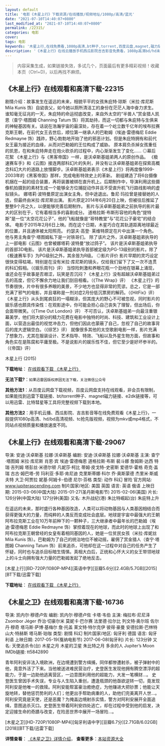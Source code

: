 ```yaml
---
layout: default
title: '电影《木星上行》下载资源/在线播放/视频地址/1080p/高清/蓝光'
date: "2021-07-10T14:40:07+0800"
last_modified_at: "2021-07-10T14:40:07+0800"
permalink: /22315/
categories: 电影
cover:
tags: 电影
keywords: '木星上行,在线免费看,1080p高清,bt种子,torrent,百度云盘,magnet,磁力链,迅雷下载资源'
description: '《木星上行》在线云播放手机西瓜影院吉吉影音免费看，1080p高清bd/hd未删减完整版和tc抢先枪版，mkv/mp4格式，附带bt/torrent种子、magnet/磁力链、百度云盘、网盘资源迅雷下载链接'
---
```


>内容采集生成，如果链接失效，多试几个，页面最后有更多精彩视频！收藏本页（Ctrl+D)，以后再找不麻烦。


## 《木星上行》在线观看和高清下载-22315

剧情介绍：故事发生在遥远的未来，相貌平平的女孩朱庇特·琼斯（米拉·库尼斯 Mila Kunis 饰）自幼丧父，如今她以厕所清洁工的身份在茫茫人海中奋力求生。谁知毫无征兆的一天，朱庇特的命运彻底改变，来自外太空的“半兽人”赏金猎人凯恩（查宁·塔图姆 Channing Tatum 饰）将其劫持，而这一切都与朱庇特与生俱来的神秘基因有关。话说在浩瀚宇宙的最深处，存在着一个屹立数千亿年的埃布拉赛克斯王朝，在前代女王去世后，顺位第一继承人的巴勒姆（埃迪·雷德梅尼 Eddie Redmayne 饰）践祚，野心勃勃地开始了他的邪恶计划。但是朱庇特拥有和前代女王最为接近的血缘，从而对巴勒姆的王位构成了威胁。   原本肩负杀掉女孩重任的凯恩，在和朱庇特奔走在炮火砍杀的过程中，内心渐渐发生了变化……   ◎幕后花絮   《木星上行》与《黑客帝国》一样，是沃卓斯基姐弟两人的原创作品。   《极速赛车手》和《云图》接连两部科幻片的失利，并没有让沃卓斯基姐弟在探索高概念科幻大片的道路上放慢脚步。沃卓斯基姐弟表示《木星上行》将再度像1999-2003年的《黑客帝国》那样，完成电影特效史上的革新。   剧组建造了将6台摄像机捆在一起的组合装置，再将装置被绑在直升机上。后期制作中，导演利用这些摄像机拍摄到的素材生成一个能够全方位捕捉动作并且不受直升机飞行路线影响的虚拟镜头。   娜塔莉·波特曼原定出演女主角，但中途退出。鲁尼·玛拉曾是接替她的人选，但最终由米拉·库尼斯出演。   影片原定2014年6月20日上映，但被往后推延了整整9个月之久，以便能够完善后期制作。   影片与沃卓斯基姐弟之前执导的影片最大的区别在于，它有着相当多的喜剧成分。   道格拉斯·布斯形容他的角色“提特斯”是一位“太空花花公子”，他的飞船就像是“哥特教堂”与“花花公子豪宅”的结合体。   电影于2015年2月6日上映。而在这个日期，木星巧合在其轨道距离地球最近的位置，并且通体被太阳照亮。   约瑟夫·高登· 莱维特原定在片中出演一个角色。他与男主角查宁·塔图姆私下是一对铁哥们。   除了该片之外，沃卓斯基姐弟执导的上一部电影《云图》也曾被娜塔莉·波特曼“放过鸽子”。   该片是沃卓斯基姐弟执导的首部3D电影。   该片是沃卓斯基姐弟执导首部被定级为PG-13级别的影片。除了《极速赛车手》为PG级别之外，其余皆为R级。   ◎影片评价   影片早期的灵巧设定很快变得枯竭，特别是在没有米拉·库尼斯的镜头，仅给我们留下了又一次不连贯的科幻假相。（《娱乐周刊》评）   当惊险刺激和养眼花瓶一个劲地在银幕上涌现，谁还会在乎故事是否艰涩，玩笑是否沉闷？《木星上行》没有超越沃卓斯基姐弟过去的高度，但它不懈余力地让我们刮目相看。（《The Wrap》评）   《木星上行》的节奏很快，片中有很多养眼的美景，不少地方也显得非常的荒谬。总之，它是一部充满了邪气的电影，并且堪称是一剂对症2月份低沉票房的解药。（《HitFix》评）   《木星上行》从头到尾疯狂的一塌糊涂，但其庞大的野心不可被忽视，同时影片的娱乐感也颇具传染性：在观影途中，你可能会担心自己丧失了理智，但出场后，你会面带微笑。（《Time Out London》评）   不可否认，沃卓斯基姐弟一向最注重银幕美学，他们将大部分的精力花费在电影中独特的时尚、科技、建筑和工业设计上面，以营造出最佳的视觉冲击力，但他们因此也蒙蔽了自己，忽视了自己的故事背后的庞大逻辑空白。（《综艺》评）   就像很多其他的太空歌剧电影一样，影片充满了想象力，尤其在服装设计、艺术指导、特效、飞船以及外星生物方面，但故事和角色实在是陈腐和平庸至极。不是说影片的娱乐性不佳，但它至少是好坏参半的。（《帝国》评）


木星上行 (2015)

**下载地址**： [在线观看下载 《木星上行》](https://www.btbtdy.me/btdy/dy572.html) 


**无法下载?**：`如果迅雷因版权原因无法下载，关注微信公众号 `

**其他方法1**：从百度云网盘下载视频，百度云网盘支持在线观看，非会员有限制，如果能找到迅雷下载链接、bt/torrent种子、magnet磁力链接、e2dk链接等，可以用迅雷、比特彗星等工具将完整视频下载到本地。

**其他方法2**：用手机云播、西瓜影院、吉吉影音等在线免费观看《木星上行》，一般提供1080p高清、hd/bd高清视频、tc抢先版视频，视频为mkv或mp4格式，不同站点视频质量和播放速度不同。


## 《木星上行》在线观看和高清下载-29067

导演: 安迪·沃卓斯基 拉娜·沃卓斯基 编剧: 安迪·沃卓斯基 拉娜·沃卓斯基 主演: 查宁·塔图姆 米拉·库尼斯 肖恩·宾 埃迪·雷德梅恩 道格拉斯·布斯 裴斗娜 詹姆斯·达西 特瑞·吉列姆 塔彭丝·米德尔顿 凡妮莎·柯比 蒂姆·皮戈特-史密斯 爱德华·霍格 奇克·盖瑞 古古·姆巴塔-劳 玛利亚·多耶·肯尼迪 克里斯蒂娜·科尔 乔·奥斯蒙德 杰里米·斯威夫特 大卫·阿贾拉 妮基·阿姆卡-伯德 尼尔·芬格 类型: 动作 科幻 冒险 官方网站: www.jupiterascending.com 制片国家/地区: 美国 英国 语言: 英语 俄语 上映日期: 2015-03-06(中国大陆) 2015-01-27(圣丹斯电影节) 2015-02-06(美国) 片长: 126分钟(中国大陆) 127分钟(美国) 又名: 木升战纪(港) 朱比特崛起(台) 朱庇特上升

在遥远的未来，那时盛行各种基因改造，人类可以将动物基因与人类基因相结合而获得更强大的力量，而纯粹的人类反而变成社会底层。地球是宇宙中最强大的王朝阿布拉克斯工业在10万年前种下的一颗种子，三大继承者中最年长的巴勒姆（埃迪·雷德梅恩 Eddie Redmayne 饰）掌控着现在的地球，而此时的地球上出现了和阿布拉克斯王朝曾经的女皇有着相同基因的人，她是一位贫民女孩（米拉·库妮丝 Mila Kunis 饰）。巴勒姆为了自己的统治地位不被动摇，雇佣了赏金猎人（查宁·塔图姆 Channing Tatum 饰）前来追杀，可他却在这一过程中对自己的任务产生了怀疑，同时也与追杀目标暗生情愫。真相大白后，正统和心怀大义的女王带领地球上的斗士向拥有强大力量的巴勒姆发起了绝地反击。


[木星上行][BD-720P/1080P-MP4][英语中字][豆瓣5.6分][2.4GB/5.7GB][2015][BT下载/迅雷下载]

**下载地址**： [在线观看下载 《木星上行》](https://www.btdx8.com/torrent/jupiter_ascending_2015.html) 


## 《木星之卫》在线观看和高清下载-16736

导演: 凯内尔·穆德卢佐 编剧: 凯内尔·穆德卢佐 卡塔·韦伯 主演: 梅拉布·尼尼泽 Zsombor Jéger 乔治·切豪尔米 莫妮卡·巴尔赛 法里德·拉尔比 列文特·奥尔班 佐尔丹·穆奇 塔马斯·萨博·基梅尔 詹·托盖 莱文特·特尔克伊 彼得·豪曼 安德拉斯·巴林特 山大·特赫斯 塔马斯·珀咖 类型: 剧情 科幻 制片国家/地区: 匈牙利 德国 语言: 匈牙利语 上映日期: 2017-05-19(戛纳电影节) 2017-06-08(匈牙利) 片长: 123分钟 又名: 天使追杀令(台) 木星之月 木星的卫星 朱比特之月 多余的人 Jupiter’s Moon IMDb链接: tt5842890

青年阿利安非法入境欧洲，在边境遭到警方缉捕，同伴都惨遭射杀，被子弹射中的他，竟意外活了下来。当他被送进难民营治疗，史登医生发现他拥有腾空漂浮的超能力，于是一边助他逃离营区，一边意图利用他的超能力，大发一笔横财…。 史登医生曾因手术失误，专业与人生陷入重创，遭逢瓶颈的他亟欲逆转一切，竟发现阿利安是他唯一的救赎。阿利安能帮富豪治癒绝症，为他赚进大把钞票；他能让天旋地转，替他惩罚势利的人们；他更出手帮助病重的人，助他们完美离开人世…。 阿利安究竟是天使，还是恶魔？为掩盖边境射杀实情，警方对阿利安展开全面追缉，意图追杀灭口。史登医生带着阿利安四处逃亡，却在过程中受到他的启发，决定迎接生命的奇蹟与改变，在险恶世界中展开一场冒险…。


[木星之卫][HD-720P/1080P-MP4][匈牙利语中字][豆瓣6.7分][2.71GB/6.02GB][2018][BT下载/迅雷下载]

**详情查看**： [《木星之卫》详情介绍](/movie/16736/)， **查看更多**：[本站资源大全](/movie/t/all/)

